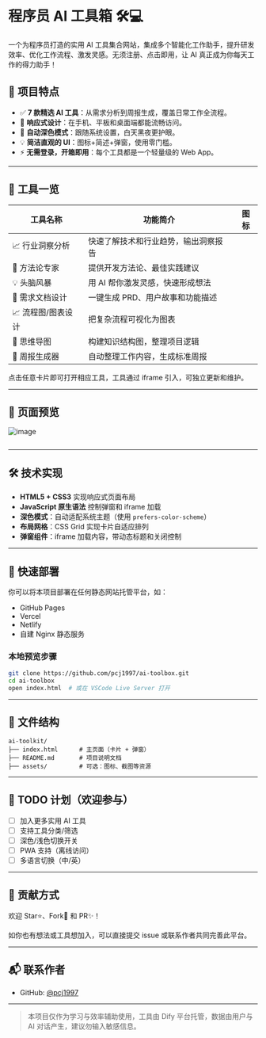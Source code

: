 # 程序员 AI 工具箱 🛠️💻

一个为程序员打造的实用 AI 工具集合网站，集成多个智能化工作助手，提升研发效率、优化工作流程、激发灵感。无须注册、点击即用，让 AI 真正成为你每天工作的得力助手！

## 🌟 项目特点

* ✅ **7 款精选 AI 工具**：从需求分析到周报生成，覆盖日常工作全流程。
* 📱 **响应式设计**：在手机、平板和桌面端都能流畅访问。
* 🌙 **自动深色模式**：跟随系统设置，白天黑夜更护眼。
* 💡 **简洁直观的 UI**：图标+简述+弹窗，使用零门槛。
* ⚡ **无需登录，开箱即用**：每个工具都是一个轻量级的 Web App。

---

## 🤩 工具一览

| 工具名称        | 功能简介               | 图标 |
| ----------- | ------------------ | -- |
| 📈 行业洞察分析   | 快速了解技术和行业趋势，输出洞察报告 |    |
| 🧠 方法论专家    | 提供开发方法论、最佳实践建议     |    |
| 💡 头脑风暴     | 用 AI 帮你激发灵感，快速形成想法 |    |
| 📄 需求文档设计   | 一键生成 PRD、用户故事和功能描述 |    |
| 📈 流程图/图表设计 | 把复杂流程可视化为图表        |    |
| 🤭 思维导图     | 构建知识结构图，整理项目逻辑     |    |
| 📝 周报生成器    | 自动整理工作内容，生成标准周报    |    |

点击任意卡片即可打开相应工具，工具通过 iframe 引入，可独立更新和维护。

---

## 📸 页面预览


![image](https://github.com/user-attachments/assets/523a1c94-ede2-4171-9766-b7cf11d20c1c)
```md
```

---

## 🛠 技术实现

* **HTML5 + CSS3** 实现响应式页面布局
* **JavaScript 原生语法** 控制弹窗和 iframe 加载
* **深色模式**：自动适配系统主题（使用 `prefers-color-scheme`）
* **布局网格**：CSS Grid 实现卡片自适应排列
* **弹窗组件**：iframe 加载内容，带动态标题和关闭控制

---

## 🚀 快速部署

你可以将本项目部署在任何静态网站托管平台，如：

* GitHub Pages
* Vercel
* Netlify
* 自建 Nginx 静态服务

### 本地预览步骤

```bash
git clone https://github.com/pcj1997/ai-toolbox.git
cd ai-toolbox
open index.html  # 或在 VSCode Live Server 打开
```

---

## 📁 文件结构

```
ai-toolkit/
├── index.html      # 主页面（卡片 + 弹窗）
├── README.md       # 项目说明文档
├── assets/         # 可选：图标、截图等资源
```

---

## 📌 TODO 计划（欢迎参与）

* [ ] 加入更多实用 AI 工具
* [ ] 支持工具分类/筛选
* [ ] 深色/浅色切换开关
* [ ] PWA 支持（离线访问）
* [ ] 多语言切换（中/英）

---

## 🤝 贡献方式

欢迎 Star⭐、Fork🔀 和 PR✨！

如你也有想法或工具想加入，可以直接提交 issue 或联系作者共同完善此平台。

---

## 📬 联系作者

* GitHub: [@pcj1997](https://github.com/pcj1997)

---

> 本项目仅作为学习与效率辅助使用，工具由 Dify 平台托管，数据由用户与 AI 对话产生，建议勿输入敏感信息。

